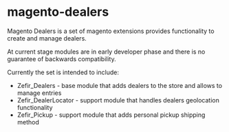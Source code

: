 magento-dealers
===============

Magento Dealers is a set of magento extensions provides functionality to create and manage dealers.

At current stage modules are in early developer phase and there is no guarantee of backwards compatibility.

Currently the set is intended to include:
* Zefir_Dealers - base module that adds dealers to the store and allows to manage entries
* Zefir_DealerLocator - support module that handles dealers geolocation functionality
* Zefir_Pickup - support module that adds personal pickup shipping method

